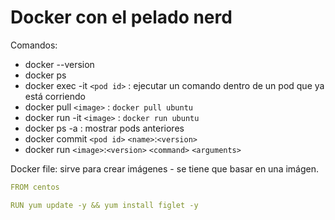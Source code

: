# Docker con el pelado nerd

Comandos:

- docker --version
- docker ps
- docker exec -it `<pod id>` : ejecutar un comando dentro de un pod que ya está corriendo
- docker pull `<image>` : `docker pull ubuntu`
- docker run -it `<image>` : `docker run ubuntu`
- docker ps -a : mostrar pods anteriores
- docker commit `<pod id>` `<name>`:`<version>`
- docker run `<image>`:`<version>` `<command>` `<arguments>`

Docker file: sirve para crear imágenes - se tiene que basar en una imágen.

```yaml
FROM centos

RUN yum update -y && yum install figlet -y
```
